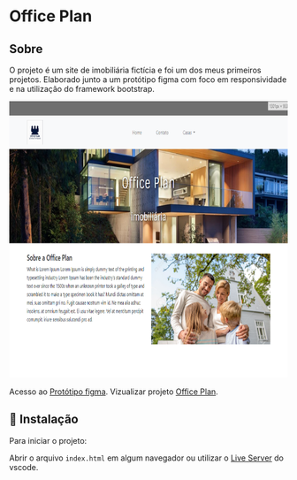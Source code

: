 # Office Plan

## Sobre

O projeto é um site de imobiliária fictícia e foi um dos meus primeiros projetos.
Elaborado junto a um protótipo figma com foco em responsividade e na utilização do framework bootstrap.

<img src=".github/home.png" height="500"/>

Acesso ao [Protótipo figma](https://www.figma.com/file/rqQqSqRs97OD59gwT2aKE5/Office-Plan?type=design&node-id=0%3A1&mode=design&t=DPx0FgSeT74RTpsM-1).
Vizualizar projeto [Office Plan](https://thiag-o.github.io/website-plan/).

## 🚀 Instalação

Para iniciar o projeto:

Abrir o arquivo `index.html` em algum navegador ou utilizar o [Live Server](https://marketplace.visualstudio.com/items?itemName=ritwickdey.LiveServer) do vscode.
